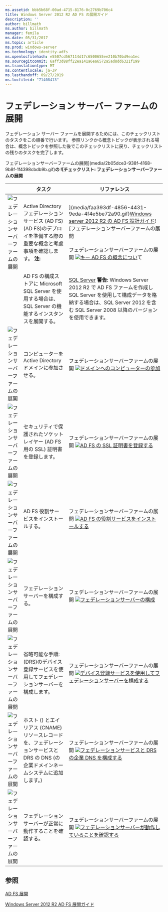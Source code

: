 ```yaml
---
ms.assetid: bbb5b68f-00ad-4715-8176-0c2769b706c4
title: Windows Server 2012 R2 AD FS の展開ガイド
description: ''
author: billmath
ms.author: billmath
manager: femila
ms.date: 05/31/2017
ms.topic: article
ms.prod: windows-server
ms.technology: identity-adfs
ms.openlocfilehash: e5507cd567114d17c6500655ee210b70bd9ea1ec
ms.sourcegitcommit: 6aff3d88ff22ea141a6ea6572a5ad8dd6321f199
ms.translationtype: MT
ms.contentlocale: ja-JP
ms.lasthandoff: 09/27/2019
ms.locfileid: "71408413"
---
```

# <a name="deploying-a-federation-server-farm"></a>フェデレーション サーバー ファームの展開


フェデレーション サーバー ファームを展開するためには、このチェックリストのタスクをこの順番で行います。 参照リンクから概念トピックが表示される場合は、概念トピックを参照した後でこのチェックリストに戻り、チェックリストの残りのタスクを完了します。  
  
フェデレーションサーバーファームの展開](media/2b05dce3-938f-4168-9b8f-1f4398cbdb9b.gif)**の ![チェックリスト: フェデレーションサーバーファームの展開**  
  
||タスク|リファレンス|  
|-|--------|-------------|  
|![フェデレーションサーバーファームの展開](media/icon_checkboxo.gif)|Active Directory フェデレーションサービス (AD FS) \(AD FS\)のデプロイを準備する際の重要な概念と考慮事項を確認します。 **注:**|](media/faa393df-4856-4431-9eda-4f4e5be72a90.gif)[Windows server 2012 R2 の AD FS 設計ガイド](../../ad-fs/design/AD-FS-Design-Guide-in-Windows-Server-2012-R2.md)![フェデレーションサーバーファームの展開<br /><br />フェデレーションサーバーファームの展開 ![](media/faa393df-4856-4431-9eda-4f4e5be72a90.gif)[キー AD FS の概念につい](../../ad-fs/technical-reference/Understanding-Key-AD-FS-Concepts.md)て|  
||AD FS の構成ストアに Microsoft SQL Server を使用する場合は、SQL Server の機能するインスタンスを展開する。|[SQL Server](https://technet.microsoft.com/sqlserver) **警告:** Windows Server 2012 R2 で AD FS ファームを作成し SQL Server を使用して構成データを格納する場合は、SQL Server 2012 を含む SQL Server 2008 以降のバージョンを使用できます。|  
|![フェデレーションサーバーファームの展開](media/icon_checkboxo.gif)|コンピューターを Active Directory ドメインに参加させる。|フェデレーションサーバーファームの展開 ![](media/faa393df-4856-4431-9eda-4f4e5be72a90.gif)[ドメインへのコンピューターの参加](Join-a-Computer-to-a-Domain.md)|  
|![フェデレーションサーバーファームの展開](media/icon_checkboxo.gif)|セキュリティで保護されたソケットレイヤー \(AD FS 用の SSL\) 証明書を登録します。|フェデレーションサーバーファームの展開 ![](media/bc6cea1a-1c6c-4124-8c8f-1df5adfe8c88.gif)[AD FS の SSL 証明書を登録する](Enroll-an-SSL-Certificate-for-AD-FS.md)|  
|![フェデレーションサーバーファームの展開](media/icon_checkboxo.gif)|AD FS 役割サービスをインストールする。|フェデレーションサーバーファームの展開 ![](media/bc6cea1a-1c6c-4124-8c8f-1df5adfe8c88.gif)[AD FS の役割サービスをインストールする](Install-the-AD-FS-Role-Service.md)|  
|![フェデレーションサーバーファームの展開](media/icon_checkboxo.gif)|フェデレーション サーバーを構成する。|フェデレーションサーバーファームの展開 ![](media/bc6cea1a-1c6c-4124-8c8f-1df5adfe8c88.gif)[フェデレーションサーバーの構成](Configure-a-Federation-Server.md)|  
|![フェデレーションサーバーファームの展開](media/icon_checkboxo.gif)|省略可能な手順: \(DRS\)のデバイス登録サービスを使用してフェデレーションサーバーを構成します。|フェデレーションサーバーファームの展開 ![](media/faa393df-4856-4431-9eda-4f4e5be72a90.gif)[デバイス登録サービスを使用してフェデレーションサーバーを構成する](Configure-a-federation-server-with-Device-Registration-Service.md)|  
|![フェデレーションサーバーファームの展開](media/icon_checkboxo.gif)|ホスト \(\) とエイリアス \(CNAME\) リソースレコードを、フェデレーションサービスと DRS の DNS \(の企業ドメインネームシステムに追加します。\)|フェデレーションサーバーファームの展開 ![](media/faa393df-4856-4431-9eda-4f4e5be72a90.gif)[フェデレーションサービスと DRS の企業 DNS を構成する](Configure-Corporate-DNS-for-the-Federation-Service-and-DRS.md)|  
|![フェデレーションサーバーファームの展開](media/icon_checkboxo.gif)|フェデレーション サーバーが正常に動作することを確認する。|フェデレーションサーバーファームの展開 ![](media/faa393df-4856-4431-9eda-4f4e5be72a90.gif)[フェデレーションサーバーが動作していることを確認する](Verify-That-a-Federation-Server-Is-Operational.md)|  
  

## <a name="see-also"></a>参照  
[AD FS 展開](../../ad-fs/AD-FS-Deployment.md)  

[Windows Server 2012 R2 AD FS 展開ガイド](../../ad-fs/deployment/Windows-Server-2012-R2-AD-FS-Deployment-Guide.md)  
  

